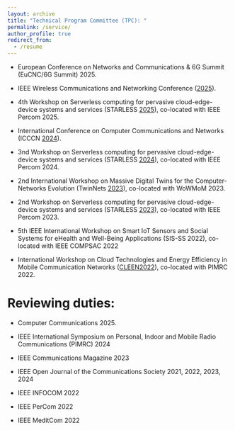 ```yaml
---
layout: archive
title: "Technical Program Committee (TPC): "
permalink: /service/
author_profile: true
redirect_from:
  - /resume
---
```


  * European Conference on Networks and Communications & 6G Summit (EuCNC/6G Summit) 2025. 

  * IEEE Wireless Communications and Networking Conference ([2025](https://wcnc2025.ieee-wcnc.org/)). 

  * 4th Workshop on Serverless computing for pervasive cloud-edge-device systems and services (STARLESS [2025](https://starless.iit.cnr.it/)), co-located with IEEE Percom 2025. 

  * International Conference on Computer Communications and Networks (ICCCN [2024](http://www.icccn.org/icccn24/index.html)). 
  
  * 3nd Workshop on Serverless computing for pervasive cloud-edge-device systems and services (STARLESS [2024](https://starless.iit.cnr.it/tpc/)), co-located with IEEE Percom 2024. 

  * 2nd International Workshop on Massive Digital Twins for the Computer-Networks Evolution (TwinNets [2023](http://www.twinnets.unipi.it/)), co-located with WoWMoM 2023. 

  * 2nd Workshop on Serverless computing for pervasive cloud-edge-device systems and services (STARLESS [2023](https://starless.iit.cnr.it/tpc/)), co-located with IEEE Percom 2023. 
  
  * 5th IEEE International Workshop on Smart IoT Sensors and Social Systems for eHealth and Well-Being Applications (SIS-SS 2022), co-located with IEEE COMPSAC 2022
  
  * International Workshop on Cloud Technologies and Energy Efficiency in Mobile Communication Networks ([CLEEN2022](https://hexa-x.eu/cleen2022-workshop/)), co-located with PIMRC 2022. 

Reviewing duties: 
======
  * Computer Communications 2025. 

  * IEEE International Symposium on Personal, Indoor and Mobile Radio Communications (PIMRC) 2024
    
  * IEEE Communications Magazine 2023
  
  * IEEE Open Journal of the Communications Society 2021, 2022, 2023, 2024
  
  * IEEE INFOCOM 2022

  * IEEE PerCom 2022
  
  * IEEE MeditCom 2022
  